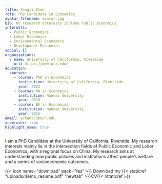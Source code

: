 ```yaml
---
title: Yongli Chen
role: PhD Candidate in Economics
avatar_filename: avatar.jpg
bio: My research interests include Public Economics
interests:
  - Public Economics
  - Labor Economics
  - Environmental Economics
  - Development Economics
social: []
organizations:
  - name: University of California, Riverside
    url: https://www.ucr.edu/
education:
  courses:
    - course: PhD in Economics
      institution: University of California, Riverside
      year: 2023
    - course: MA in Economics
      institution: Nankai University
      year: 2018
    - course: BA in Economics
      institution: Nankai University
      year: 2015
email: ychen573@ucr.edu
superuser: true
highlight_name: true
---
```

I﻿ am a PhD Candidate at the University of California, Riverside. My research interests mainly lie in the intersection fields of Public Economic and Labor Economics, with a regional focus on China. My research aims at understanding how public policies and institutions affect people’s welfare and a series of socioeconomic outcomes.

{{< icon name="download" pack="fas" >}} Download my {{< staticref "uploads/demo_resume.pdf" "newtab" >}}CV{{< /staticref >}}.